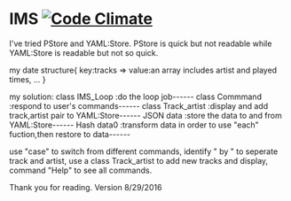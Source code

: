 # IMS [![Code Climate](https://codeclimate.com/github/FrankYan93/pa-ims/badges/gpa.svg)](https://codeclimate.com/github/FrankYan93/pa-ims)
I've tried PStore and YAML:Store.
PStore is quick but not readable while YAML:Store is readable but not so quick.

my date structure{
  key:tracks => value:an array includes artist and played times,
  ...
}

my solution:
  class IMS_Loop :do the loop job------
  class Commmand :respond to user's commands------
  class Track_artist :display and add track,artist pair to YAML:Store------
  JSON data :store the data to and from YAML:Store------
  Hash data0 :transform data in order to use "each" fuction,then restore to data------

  use "case" to switch from different commands,
  identify " by " to seperate track and artist,
  use a class Track_artist to add new tracks and display,
  command "Help" to see all commands.


Thank you for reading.
Version 8/29/2016
